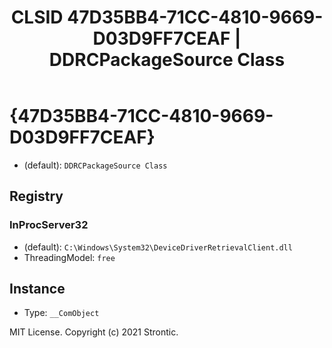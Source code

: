 ﻿---
title: "CLSID 47D35BB4-71CC-4810-9669-D03D9FF7CEAF | DDRCPackageSource Class"
excerpt: What is COM-Object CLSID 47D35BB4-71CC-4810-9669-D03D9FF7CEAF?
---

# {47D35BB4-71CC-4810-9669-D03D9FF7CEAF}

* (default): `DDRCPackageSource Class`

## Registry


### InProcServer32

* (default): `C:\Windows\System32\DeviceDriverRetrievalClient.dll`
* ThreadingModel: `free`

## Instance

* Type: `__ComObject`

MIT License. Copyright (c) 2021 Strontic.


